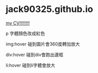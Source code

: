 # jack90325.github.io
[my CV!!!!!!!!](https://jack90325.github.io/)

p 字體顏色改成紅色

img:hover 碰到圖片會360度轉加放大

div:hover 碰到div會跑出邊框

li:hover 碰到li字體會放大
